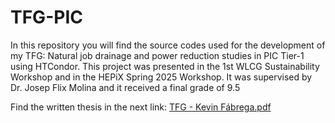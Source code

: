 # TFG-PIC
In this repository you will find the source codes used for the development of my TFG: Natural job drainage and power reduction studies in PIC Tier-1 using HTCondor. 
This project was presented in the 1st WLCG Sustainability Workshop and in the HEPiX Spring 2025 Workshop. 
It was supervised by Dr. Josep Flix Molina and it received a final grade of 9.5

Find the written thesis in the next link: [TFG - Kevin Fábrega.pdf](https://github.com/user-attachments/files/21196918/TFG.-.Kevin.Fabrega.pdf)
